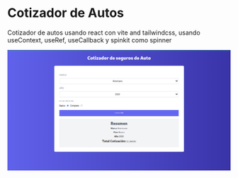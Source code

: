 # Cotizador de Autos
Cotizador de autos usando react con vite and tailwindcss, usando useContext, useRef, useCallback y spinkit como spinner

![Image text](https://github.com/jocnn/cotizador/blob/master/src/public/img/screenshot.png)
